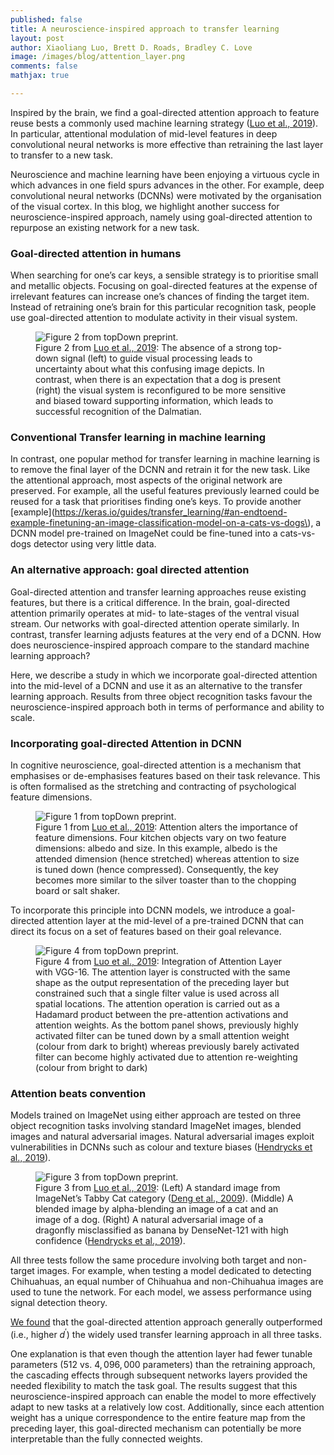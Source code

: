 ```yaml
---
published: false
title: A neuroscience-inspired approach to transfer learning
layout: post
author: Xiaoliang Luo, Brett D. Roads, Bradley C. Love
image: /images/blog/attention_layer.png
comments: false
mathjax: true

---
```


Inspired by the brain, we find a goal-directed attention approach to feature reuse bests a commonly used machine learning strategy (<a href="https://arxiv.org/abs/2002.02342">Luo et al., 2019</a>). In particular, attentional modulation of mid-level features in deep convolutional neural networks is more effective than retraining the last layer to transfer to a new task.

Neuroscience and machine learning have been enjoying a virtuous cycle in which advances in one field spurs advances in the other. For example, deep convolutional neural networks (DCNNs) were motivated by the organisation of the visual cortex. In this blog, we highlight another success for neuroscience-inspired approach, namely using goal-directed attention to repurpose an existing network for a new task.

### Goal-directed attention in humans
When searching for one’s car keys, a sensible strategy is to prioritise small and metallic objects. Focusing on goal-directed features at the expense of irrelevant features can increase one’s chances of finding the target item. Instead of retraining one’s brain for this particular recognition task, people use goal-directed attention to modulate activity in their visual system.

<figure class="fig">
<img src="{{ site.baseurl }}/images/blog/topDownAttention3.png" title="Figure 2 from topDown preprint." class="u-max-full-width centered">
<figcaption>
  <div class="inner-caption centered">
  Figure 2 from <a href="https://arxiv.org/abs/2002.02342">Luo et al., 2019</a>: The absence of a strong top-down signal (left) to guide visual processing leads to uncertainty about what this confusing image depicts. In contrast, when there is an expectation that a dog is present (right) the visual system is reconfigured to be more sensitive and biased toward supporting information, which leads to successful recognition of the Dalmatian.
</div>
</figcaption>
</figure>

### Conventional Transfer learning in machine learning
In contrast, one popular method for transfer learning in machine learning is to remove the final layer of the DCNN and retrain it for the new task. Like the attentional approach, most aspects of the original network are preserved. For example, all the useful features previously learned could be reused for a task that prioritises finding one’s keys. To provide another [example](https://keras.io/guides/transfer_learning/#an-endtoend-example-finetuning-an-image-classification-model-on-a-cats-vs-dogs\), a DCNN model pre-trained on ImageNet could be fine-tuned into a cats-vs-dogs detector using very little data.


### An alternative approach: goal directed attention
Goal-directed attention and transfer learning approaches reuse existing features, but there is a critical difference. In the brain, goal-directed attention primarily operates at mid- to late-stages of the ventral visual stream. Our networks with goal-directed attention operate similarly. In contrast, transfer learning adjusts features at the very end of a DCNN. How does neuroscience-inspired approach compare to the standard machine learning approach?

Here, we describe a study in which we incorporate goal-directed attention into the mid-level of a DCNN and use it as an alternative to the transfer learning approach. Results from three object recognition tasks favour the neuroscience-inspired approach both in terms of performance and ability to scale.

### Incorporating goal-directed Attention in DCNN
In cognitive neuroscience, goal-directed attention is a mechanism that emphasises or de-emphasises features based on their task relevance. This is often formalised as the stretching and contracting of psychological feature dimensions.

<figure class="fig">
<img src="{{ site.baseurl }}/images/blog/size_albedo_intro.png" title="Figure 1 from topDown preprint." class="u-max-full-width centered">
<figcaption>
  <div class="inner-caption centered">
  Figure 1 from <a href="https://arxiv.org/abs/2002.02342">Luo et al., 2019</a>: Attention alters the importance of feature dimensions. Four kitchen objects vary on two feature dimensions: albedo and size. In this example, albedo is the attended dimension (hence stretched) whereas attention to size is tuned down (hence compressed). Consequently, the key becomes more similar to the silver toaster than to the chopping board or salt shaker.
</div>
</figcaption>
</figure>

To incorporate this principle into DCNN models, we introduce a goal-directed attention layer at the mid-level of a pre-trained DCNN that can direct its focus on a set of features based on their goal relevance.

<figure class="fig">
<img src="{{ site.baseurl }}/images/blog/attention_layer.png" title="Figure 4 from topDown preprint." class="u-max-full-width centered">
<figcaption>
  <div class="inner-caption centered">
  Figure 4 from <a href="https://arxiv.org/abs/2002.02342">Luo et al., 2019</a>: Integration of Attention Layer with VGG-16. The attention layer is constructed with the same shape as the output representation of the preceding layer but constrained such that a single filter value is used across all spatial locations. The attention operation is carried out as a Hadamard product between the pre-attention activations and attention weights. As the bottom panel shows, previously highly activated filter can be tuned down by a small attention weight (colour from dark to bright) whereas previously barely activated filter can become highly activated due to attention re-weighting (colour from bright to dark)
</div>
</figcaption>
</figure>

### Attention beats convention
Models trained on ImageNet using either approach are tested on three object recognition tasks involving standard ImageNet images, blended images and natural adversarial images. Natural adversarial images exploit vulnerabilities in DCNNs such as colour and texture biases ([Hendrycks et al., 2019](https://arxiv.org/pdf/1907.07174.pdf)).

<figure class="fig">
<img src="{{ site.baseurl }}/images/blog/eg_intro.png" title="Figure 3 from topDown preprint." class="u-max-full-width centered">
<figcaption>
  <div class="inner-caption centered">
  Figure 3 from <a href="https://arxiv.org/abs/2002.02342">Luo et al., 2019</a>: (Left) A standard image from ImageNet’s Tabby Cat category (<a href="http://www.image-net.org/papers/imagenet_cvpr09.pdf">Deng et al., 2009</a>). (Middle) A blended image by alpha-blending an image of a cat and an image of a dog. (Right) A natural adversarial image of a dragonfly misclassified as banana by DenseNet-121 with high confidence (<a href="https://arxiv.org/pdf/1907.07174.pdf">Hendrycks et al., 2019</a>).

</div>
</figcaption>
</figure>

All three tests follow the same procedure involving both target and non-target images. For example, when testing a model dedicated to detecting Chihuahuas, an equal number of Chihuahua and non-Chihuahua images are used to tune the network. For each model, we assess performance using signal detection theory.

[We found](https://arxiv.org/abs/2002.02342) that the goal-directed attention approach generally outperformed (i.e., higher $d^\prime$) the widely used transfer learning approach in all three tasks.

One explanation is that even though the attention layer had fewer tunable parameters ($512$ vs. $4,096,000$ parameters) than the retraining approach, the cascading effects through subsequent networks layers provided the needed flexibility to match the task goal. The results suggest that this neuroscience-inspired approach can enable the model to more effectively adapt to new tasks at a relatively low cost. Additionally, since each attention weight has a unique correspondence to the entire feature map from the preceding layer, this goal-directed mechanism can potentially be more interpretable than the fully connected weights. 





